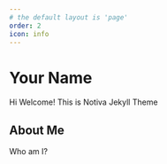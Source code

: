 ```yaml
---
# the default layout is 'page'
order: 2
icon: info
---
```


# Your Name

Hi Welcome!
This is Notiva Jekyll Theme

## About Me

Who am I?
